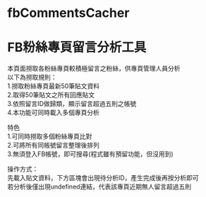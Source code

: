 # fbCommentsCacher
<h1>FB粉絲專頁留言分析工具</h1>

<p>
本頁面撈取各粉絲專頁較積極留言之粉絲，供專頁管理人員分析<br>
以下為撈取規則：<br>
1.撈取粉絲專頁最新50筆貼文資料<br>
2.取得50筆貼文之所有回應貼文<br>
3.依照留言ID做歸類，顯示留言超過五則之帳號<br>
4.本功能可同時載入多個專頁分析<br>
</p>

<p>特色<br>
1.可同時撈取多個粉絲專頁比對<br>
2.可將所有同帳號留言整理後排列<br>
3.無須登入FB帳號，即可搜尋(程式雖有預留功能，但沒用到)<br>
</p>
<p>
操作方式：<br>
先載入貼文資料，下方區塊會出現待分析ID，產生完成後再按分析即可<br>
若分析後僅出現undefined連結，代表該專頁近期無人留言超過五則<br>
</p>

